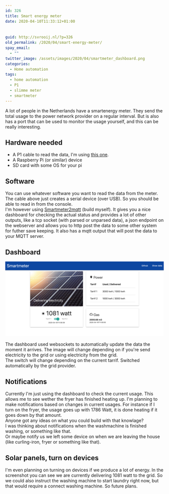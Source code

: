 ```yaml
---
id: 326
title: Smart energy meter
date: 2020-04-10T11:33:12+01:00


guid: http://svrooij.nl/?p=326
old_permalink: /2020/04/smart-energy-meter/
spay_email:
  - ""
twitter_image: /assets/images/2020/04/smartmeter_dashboard.png
categories:
  - Home automation
tags:
  - home automation
  - P1
  - slimme meter
  - smartmeter
---
```

A lot of people in the Netherlands have a smartenergy meter. They send the total usage to the power network provider on a regular interval. But is also has a port that can be used to monitor the usage yourself, and this can be really interesting.

<!--more-->

## Hardware needed

* A P1 cable to read the data, I'm using [this one](https://www.sossolutions.nl/slimme-meter-kabel?referal=svrooij).
* A Raspberry Pi (or similar) device
* SD card with some OS for your pi

## Software

You can use whatever software you want to read the data from the meter. The cable above just creates a serial device (over USB). So you should be able to read in from the console.  
I'm however using [Smartmeter2mqtt](https://github.com/svrooij/smartmeter2mqtt) (build myself). It gives you a nice dashboard for checking the actual status and provides a lot of other outputs, like a tcp socket (with parsed or unparsed data), a json endpoint on the webserver and allows you to http post the data to some other system for futher save keeping. It also has a mqtt output that will post the data to your MQTT server.

## Dashboard

![plaatje](/assets/images/2020/04/smartmeter_dashboard.png)

The dashboard used websockets to automatically update the data the moment it arrives. The image will change depending on if you're send electricity to the grid or using electricity from the grid.  
The switch will change depending on the current tarrif. Switched automatically by the grid provider.

## Notifications

Currently I'm just using the dashboard to check the current usage. This allows me to see wether the fryer has finished heating up. I'm planning to make notifications based on changes in current usages. For instance if I turn on the fryer, the usage goes up with 1786 Watt, it is done heating if it goes down by that amount.  
Anyone got any ideas on what you could build with that knowlage?  
I was thinking about notifications when the washmachine is finished washing, or something like that.  
Or maybe notify us we left some device on when we are leaving the house (like curling-iron, fryer or something like that).

## Solar panels, turn on devices

I'm even planning on turning on devices if we produce a lot of energy. In the screenshot you can see we are currently delivering 1081 watt to the grid. So we could also instruct the washing machine to start laundry right now, but that would require a connect washing machine. So future plans.
